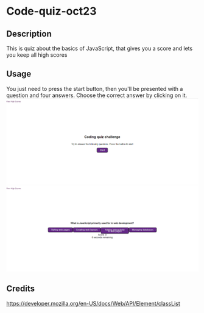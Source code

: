 # Code-quiz-oct23

## Description

This is quiz about the basics of JavaScript, that gives you a score and lets you keep all high scores


## Usage

You just need to press the start button, then you'll be presented with a question and four answers. Choose the correct answer by clicking on it. 
![homepage](Assets\Images\Codequizhome.png)
![questions](Assets\Images\codequizquestion.png)

   

## Credits

https://developer.mozilla.org/en-US/docs/Web/API/Element/classList



